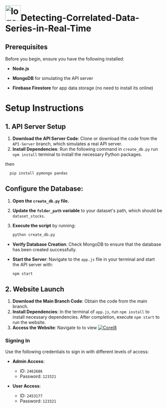 # <a href="http://localhost:1234/"> <img src="https://github.com/Sbinsuwaylih/Detecting-Correlated-Data-Series-in-Real-Time/assets/117676731/b45cdfbf-6420-49cc-ae9b-789fb91c7d54" alt="logo2" width="50"/></a>Detecting-Correlated-Data-Series-in-Real-Time 




## Prerequisites
Before you begin, ensure you have the following installed:
- **Node.js**
- **MongoDB** for simulating the API server

- **Firebase Firestore** for app data storage (no need to install its online) 

# Setup Instructions

## 1. API Server Setup

1. **Download the API Server Code**: Clone or download the code from the `API-Server` branch, which simulates a real API server.
2. **Install Dependencies**: Run the following command in  `create_db.py` run `npm install` terminal to install the necessary Python packages.

then
 ```sh
   pip install pymongo pandas
 ```

## Configure the Database:
1. **Open the `create_db.py` file.**
2. **Update the `folder_path` variable** to your dataset's path, which should be `dataset_stocks`.
3. **Execute the script** by running:
   
   ```sh
   python create_db.py

- **Verify Database Creation**: Check MongoDB to ensure that the database has been created successfully.
- **Start the Server**: Navigate to the `app.js` file in your terminal and start the API server with:
  
  ```sh
  npm start

## 2. Website Launch
1. **Download the Main Branch Code**: Obtain the code from the main branch.
2. **Install Dependencies**: In the terminal of `app.js`, run `npm install` to install necessary dependencies. After completion, execute `npm start` to run the website.
3. **Access the Website**: Navigate to to view [![Corel8](https://img.shields.io/badge/Visit-Corel8-blue)](http://localhost:1234/) 



### Signing In
Use the following credentials to sign in with different levels of access:

- **Admin Access**:
  - ID: `2462686`
  - Password: `123321`

- **User Access**:
  - ID: `2453177`
  - Password: `123321`
